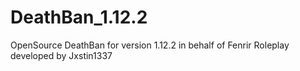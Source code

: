 # DeathBan_1.12.2
OpenSource DeathBan for version 1.12.2 in behalf of Fenrir Roleplay developed by Jxstin1337
